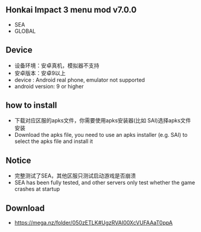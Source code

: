 
## Honkai Impact 3 menu mod v7.0.0
* SEA
* GLOBAL


## Device
* 设备环境：安卓真机，模拟器不支持
* 安卓版本：安卓9以上
* device : Android real phone, emulator not supported
* android version: 9 or higher
## how to install
* 下载对应区服的apks文件，你需要使用apks安装器(比如 SAI)选择apks文件安装
* Download the apks file, you need to use an apks installer (e.g. SAI) to select the apks file and install it
## Notice
* 完整测试了SEA，其他区服只测试启动游戏是否崩溃
* SEA has been fully tested, and other servers only test whether the game crashes at startup

## Download
* https://mega.nz/folder/050zETLK#UgzRVAI00XcVUFAAaT0ppA
